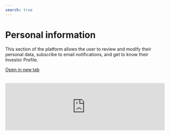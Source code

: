 ```yaml
---
search: true
---
```


# Personal information

This section of the platform allows the user to review and modify their personal data, subscribe to email notifications, and get to know their Investor Profile.

[Open in new tab](https://widgets.modyo.com/inversiones/personal-info)
<iframe id="widgetFrame" src="https://widgets.modyo.com/inversiones/personal-info" width="100%"  frameBorder="0"  style="overflow:auto;margin-top:20px;"></p>

<table spaces-before="0">
  <tr>
    <th>
      Feature
    </th>
    
    <th>
      Description
    </th>
  </tr>
  
  <tr>
    <td>
      Personal Data
    </td>
    
    <td>
      This allows the user to verify and/or change their information. It also provides their account manager's information and contact.
    </td>
  </tr>
  
  <tr>
    <td>
      Investor Profile
    </td>
    
    <td>
      Users can view the current Investor Profile and the date the survey was conducted. It recommends what type of investment they should consider based on the current investor profile. It also includes information associated to the survey, such as what is measured, why it is important, how often it should be conducted, etc.
    </td>
  </tr>
  
  <tr>
    <td>
      Password Change
    </td>
    
    <td>
      This allows users to make password changes and displays the necessary features for the new password (maximum and minimum length, characters, uppercase and lowercase, numbers, etc.).
    </td>
  </tr>
  
  <tr>
    <td>
      Subscription to emails
    </td>
    
    <td>
      This allows users to subscribe to receiving information about account statements, reports, tax certificates and other documents.
    </td>
  </tr>
</table>


<script>

  export default {
    mounted() {

      function setIframeHeightCO(id, ht) {
          var ifrm = document.getElementById(id);
          if(ifrm) {
            ifrm.style.height = ht + 4 + "px";
          }
      }
      // iframed document sends its height using postMessage
      function handleDocHeightMsg(e) {
          // check origin
          if ( e.origin === 'https://widgets-es.modyo.com' ) {
              // parse data
              var data = JSON.parse( e.data );

              console.log('data:', data)
              // check data object
              if ( data['docHeight'] ) {
                  setIframeHeightCO( 'widgetFrame', data['docHeight'] );
              } else {
                  setIframeHeightCO( 'widgetFrame', 700 );
              }
          }
      }

      // assign message handler
      if ( window.addEventListener ) {
          window.addEventListener('message', handleDocHeightMsg, false);
      }
    }
  }

</script>
